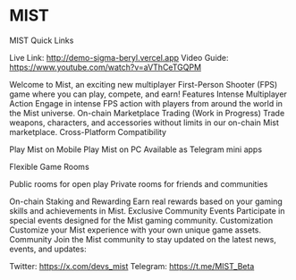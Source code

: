 # MIST

MIST
Quick Links

Live Link: http://demo-sigma-beryl.vercel.app
Video Guide: https://www.youtube.com/watch?v=aVThCeTGQPM

Welcome to Mist, an exciting new multiplayer First-Person Shooter (FPS) game where you can play, compete, and earn!
Features
Intense Multiplayer Action
Engage in intense FPS action with players from around the world in the Mist universe.
On-chain Marketplace Trading (Work in Progress)
Trade weapons, characters, and accessories without limits in our on-chain Mist marketplace.
Cross-Platform Compatibility

Play Mist on Mobile
Play Mist on PC
Available as Telegram mini apps

Flexible Game Rooms

Public rooms for open play
Private rooms for friends and communities

On-chain Staking and Rewarding
Earn real rewards based on your gaming skills and achievements in Mist.
Exclusive Community Events
Participate in special events designed for the Mist gaming community.
Customization
Customize your Mist experience with your own unique game assets.
Community
Join the Mist community to stay updated on the latest news, events, and updates:

Twitter: https://x.com/devs_mist
Telegram: https://t.me/MIST_Beta
